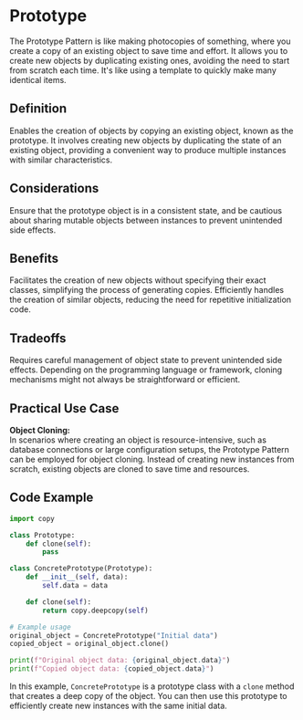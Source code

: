 # Prototype

The Prototype Pattern is like making photocopies of something, where you create a copy of an existing object to save time and effort.
It allows you to create new objects by duplicating existing ones, avoiding the need to start from scratch each time.
It's like using a template to quickly make many identical items.

## Definition

Enables the creation of objects by copying an existing object, known as the prototype.
It involves creating new objects by duplicating the state of an existing object, providing a convenient way to
produce multiple instances with similar characteristics.

## Considerations

Ensure that the prototype object is in a consistent state, and be cautious about sharing mutable objects
between instances to prevent unintended side effects.

## Benefits

Facilitates the creation of new objects without specifying their exact classes, simplifying the process of generating copies.
Efficiently handles the creation of similar objects, reducing the need for repetitive initialization code.

## Tradeoffs

Requires careful management of object state to prevent unintended side effects.
Depending on the programming language or framework, cloning mechanisms might not always be straightforward or efficient.

## Practical Use Case

**Object Cloning:**\
In scenarios where creating an object is resource-intensive, such as database connections or large configuration setups, the Prototype Pattern can be employed for object cloning. Instead of creating new instances from scratch, existing objects are cloned to save time and resources.

## Code Example

```python
import copy

class Prototype:
    def clone(self):
        pass

class ConcretePrototype(Prototype):
    def __init__(self, data):
        self.data = data

    def clone(self):
        return copy.deepcopy(self)

# Example usage
original_object = ConcretePrototype("Initial data")
copied_object = original_object.clone()

print(f"Original object data: {original_object.data}")
print(f"Copied object data: {copied_object.data}")
```

In this example, `ConcretePrototype` is a prototype class with a `clone` method that creates a deep copy of the object. You can then use this prototype to efficiently create new instances with the same initial data.

